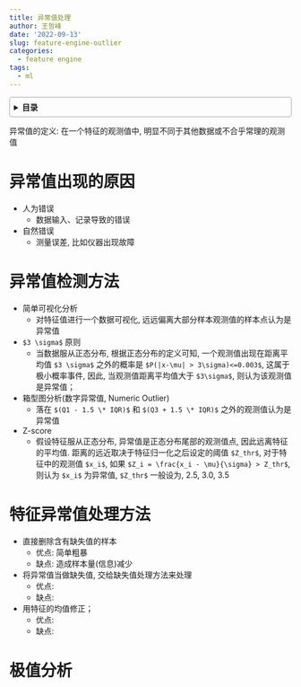 ```yaml
---
title: 异常值处理
author: 王哲峰
date: '2022-09-13'
slug: feature-engine-outlier
categories:
  - feature engine
tags:
  - ml
---
```


<style>
details {
    border: 1px solid #aaa;
    border-radius: 4px;
    padding: .5em .5em 0;
}
summary {
    font-weight: bold;
    margin: -.5em -.5em 0;
    padding: .5em;
}
details[open] {
    padding: .5em;
}
details[open] summary {
    border-bottom: 1px solid #aaa;
    margin-bottom: .5em;
}
</style>

<details><summary>目录</summary><p>

- [异常值出现的原因](#异常值出现的原因)
- [异常值检测方法](#异常值检测方法)
- [特征异常值处理方法](#特征异常值处理方法)
- [极值分析](#极值分析)
</p></details><p></p>

异常值的定义: 在一个特征的观测值中, 明显不同于其他数据或不合乎常理的观测值

# 异常值出现的原因

- 人为错误
   - 数据输入、记录导致的错误
- 自然错误
   - 测量误差, 比如仪器出现故障

# 异常值检测方法

- 简单可视化分析
    - 对特征值进行一个数据可视化, 远远偏离大部分样本观测值的样本点认为是异常值
- `$3 \sigma$` 原则
    - 当数据服从正态分布, 根据正态分布的定义可知, 
      一个观测值出现在距离平均值 `$3 \sigma$` 之外的概率是 `$P(|x-\mu| > 3\sigma)<=0.003$`, 
      这属于极小概率事件, 因此, 当观测值距离平均值大于 `$3\sigma$`, 则认为该观测值是异常值；
- 箱型图分析(数字异常值, Numeric Outlier)
    - 落在 `$(Q1 - 1.5 \* IQR)$` 和 `$(Q3 + 1.5 \* IQR)$` 之外的观测值认为是异常值
- Z-score
   - 假设特征服从正态分布, 异常值是正态分布尾部的观测值点, 因此远离特征的平均值. 
     距离的远近取决于特征归一化之后设定的阈值 `$Z_thr$`, 对于特征中的观测值 `$x_i$`, 
     如果 `$Z_i = \frac{x_i - \mu}{\sigma} > Z_thr$`, 则认为 `$x_i$` 为异常值, 
     `$Z_thr$` 一般设为, 2.5, 3.0, 3.5

# 特征异常值处理方法

- 直接删除含有缺失值的样本
   - 优点: 简单粗暴
   - 缺点: 造成样本量(信息)减少
- 将异常值当做缺失值, 交给缺失值处理方法来处理
   - 优点: 
   - 缺点: 
- 用特征的均值修正；
   - 优点: 
   - 缺点: 

# 极值分析

